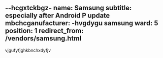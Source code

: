 --hcgxtckbgz-
name: Samsung
subtitle: especially after Android P update
mbchcganufacturer:
  -hvgdygu samsung
ward: 5
position: 1
redirect_from: /vendors/samsung.html
---
vjgufyfjghkbnchxdyfjv

